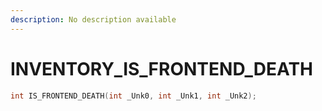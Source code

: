 ```yaml
---
description: No description available 
---
```


# INVENTORY\_IS_FRONTEND_DEATH

```cpp
int IS_FRONTEND_DEATH(int _Unk0, int _Unk1, int _Unk2);
```